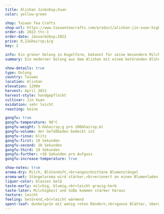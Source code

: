 ```yaml
---
title: Alishan Jin&nbsp;Xuan
color: yellow-green

shop: Taiwan Tea Crafts
shop-url: https://www.taiwanteacrafts.com/product/alishan-jin-xuan-high-mountain-oolong-tea
order-id: 2022-ttc-1
order-date: Januar&nbsp;2022
price: 0,22&hairsp;$/g
key: 2

info: Ein grüner Oolong in Kugelform, bekannt für seine besondere Milchigkeit.
summary: Ein moderner Oolong aus dem Alishan mit einem betörenden Blütenduft und der für die Strauchsorte typischen starken Milchigkeit. Aufgrund der geringen Oxidation ist er etwas temperaturanfällig und wird leicht grasig herb.

show-details: true
type: Oolong
country: Taiwan
location: Alishan
elevation: 1200m
harvest: April 2021
harvest-style: handgepflückt
cultivar: Jin Xuan
oxidation: sehr leicht
roasting: keine

gongfu: true
gongfu-temperature: 90°C
gongfu-weight: 5-6&hairsp;g pro 100&hairsp;ml
gongfu-volume: der Gefäßboden bedeckt ist
gongfu-rinse: blitz
gongfu-first: 10 Sekunden
gongfu-second: 10 Sekunden
gongfu-third: 10 Sekunden
gongfu-further: +10 Sekunden pro Aufguss
gongfu-increase-temperature: true

show-notes: true
aroma-dry: Milch, Blütenduft,<br>angeschnittene Blumenstängel
aroma-wet: Stängelaroma wird stärker,<br>erinnert an einen Blumenladen
liquer-color: blasses Gelb
taste-early: milchig, blumig,<br>leicht grasig-herb
taste-later: Milchigkeit und Süße kommen stärker heraus
texture: leicht
feeling: betörend,<br>leicht wärmend
spent-leaf: dunkelgrün mit wenig roten Rändern,<br>ganze Blätter, überwiegend noch mit Stiel
---
```

